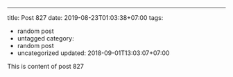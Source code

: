 ---
title: Post 827
date: 2019-08-23T01:03:38+07:00
tags:
  - random post
  - untagged
category:
  - random post
  - uncategorized
updated: 2018-09-01T13:03:07+07:00

This is content of post 827